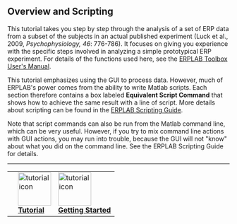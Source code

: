 ## Overview and Scripting
This tutorial takes you step by step through the analysis of a set of ERP data from a subset of the subjects in an actual published experiment (Luck et al., 2009, _Psychophysiology, 46_: 776-786).  It focuses on giving you experience with the specific steps involved in analyzing a simple prototypical ERP experiment.  For details of the functions used here, see the [ERPLAB Toolbox User's Manual](./Manual).

This tutorial emphasizes using the GUI to process data.  However, much of ERPLAB's power comes from the ability to write Matlab scripts.  Each section therefore contains a box labeled **Equivalent Script Command** that shows how to achieve the same result with a line of script. More details about scripting can be found in the [ERPLAB Scripting Guide](./Scripting-Guide).

Note that script commands can also be run from the Matlab command line, which can be very useful.  However, if you try to mix command line actions with GUI actions, you may run into trouble, because the GUI will not "know" about what you did on the command line.  See the ERPLAB Scripting Guide for details.


----
<table style="width:100%">
  <tr>
    <td></td>
    <td><a href="./Tutorial"><img src="https://github.com/lucklab/erplab/wiki/images/ionicicons/ios7-copy.png" alt="tutorial icon" height="75"><br> <b> Tutorial</a></td>
    <td><a href="./Getting-Started:-Tutorial"> <img src="../images/ionicicons/ios7-arrow-forward.png" alt="tutorial icon" height="75"><br> <b> Getting Started  </a></td>
  </tr>
</table>